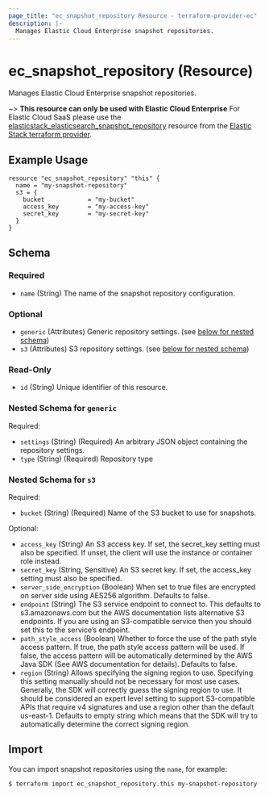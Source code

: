 ```yaml
---
page_title: "ec_snapshot_repository Resource - terraform-provider-ec"
description: |-
  Manages Elastic Cloud Enterprise snapshot repositories.
---
```


# ec_snapshot_repository (Resource)

Manages Elastic Cloud Enterprise snapshot repositories.

~> **This resource can only be used with Elastic Cloud Enterprise** For Elastic Cloud SaaS please use the [elasticstack_elasticsearch_snapshot_repository](https://registry.terraform.io/providers/elastic/elasticstack/latest/docs/resources/elasticsearch_snapshot_repository) resource from the [Elastic Stack terraform provider](https://registry.terraform.io/providers/elastic/elasticstack/latest).

## Example Usage

```hcl
resource "ec_snapshot_repository" "this" {
  name = "my-snapshot-repository"
  s3 = {
    bucket            = "my-bucket"
    access_key        = "my-access-key"
    secret_key        = "my-secret-key"
  }
}
```


## Schema

### Required

- `name` (String) The name of the snapshot repository configuration.

### Optional

- `generic` (Attributes) Generic repository settings. (see [below for nested schema](#nestedatt--generic))
- `s3` (Attributes) S3 repository settings. (see [below for nested schema](#nestedatt--s3))

### Read-Only

- `id` (String) Unique identifier of this resource.

<a id="nestedatt--generic"></a>
### Nested Schema for `generic`

Required:

- `settings` (String) (Required) An arbitrary JSON object containing the repository settings.
- `type` (String) (Required) Repository type


<a id="nestedatt--s3"></a>
### Nested Schema for `s3`

Required:

- `bucket` (String) (Required) Name of the S3 bucket to use for snapshots.

Optional:

- `access_key` (String) An S3 access key. If set, the secret_key setting must also be specified. If unset, the client will use the instance or container role instead.
- `secret_key` (String, Sensitive) An S3 secret key. If set, the access_key setting must also be specified.
- `server_side_encryption` (Boolean) When set to true files are encrypted on server side using AES256 algorithm. Defaults to false.
- `endpoint` (String) The S3 service endpoint to connect to. This defaults to s3.amazonaws.com but the AWS documentation lists alternative S3 endpoints. If you are using an S3-compatible service then you should set this to the service’s endpoint.
- `path_style_access` (Boolean) Whether to force the use of the path style access pattern. If true, the path style access pattern will be used. If false, the access pattern will be automatically determined by the AWS Java SDK (See AWS documentation for details). Defaults to false.
- `region` (String) Allows specifying the signing region to use. Specifying this setting manually should not be necessary for most use cases. Generally, the SDK will correctly guess the signing region to use. It should be considered an expert level setting to support S3-compatible APIs that require v4 signatures and use a region other than the default us-east-1. Defaults to empty string which means that the SDK will try to automatically determine the correct signing region.


## Import

You can import snapshot repositories using the `name`, for example:

```
$ terraform import ec_snapshot_repository.this my-snapshot-repository
```
